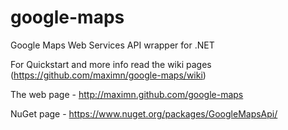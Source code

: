 google-maps
===========

Google Maps Web Services API wrapper for .NET

For Quickstart and more info read the wiki pages (https://github.com/maximn/google-maps/wiki)

The web page - http://maximn.github.com/google-maps

NuGet page - https://www.nuget.org/packages/GoogleMapsApi/
